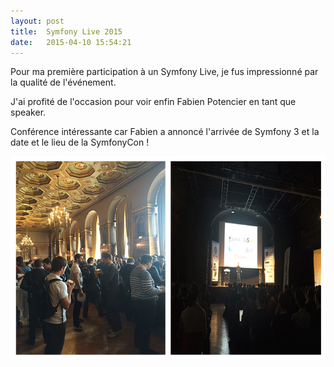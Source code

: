 ```yaml
---
layout: post
title:  Symfony Live 2015
date:   2015-04-10 15:54:21
---
```


Pour ma première participation à un Symfony Live, je fus impressionné par la qualité de l'événement.

J'ai profité de l'occasion pour voir enfin Fabien Potencier en tant que speaker.

Conférence intéressante car Fabien a annoncé l'arrivée de Symfony 3 et la date et le lieu de la SymfonyCon !

![symfony-live-2015](/assets/2015/06/symfony-live-2015.png)



